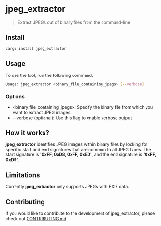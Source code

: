 # jpeg_extractor

> Extract JPEGs out of binary files from the command-line

## Install

```bash
cargo install jpeg_extractor
```

## Usage

To use the tool, run the following command:

```bash
Usage: jpeg_extractor <binary_file_containing_jpegs> [--verbose]
```

### Options
- <binary_file_containing_jpegs>: Specify the binary file from which you want to extract JPEG images.
- --verbose (optional): Use this flag to enable verbose output.

## How it works?

**jpeg_extractor** identifies JPEG images within binary files by looking for specific start and end signatures that are common to all JPEG types. The start signature is **'0xFF, 0xD8, 0xFF, 0xE0'**, and the end signature is **'0xFF, 0xD9'**.

## Limitations

Currently **jpeg_extractor** only supports JPEGs with EXIF data.

## Contributing

If you would like to contribute to the development of jpeg_extractor, please check out [CONTRIBUTING.md](https://github.com/MyIsaak/jpeg_extractor/blob/main/CONTRIBUTING.md)

